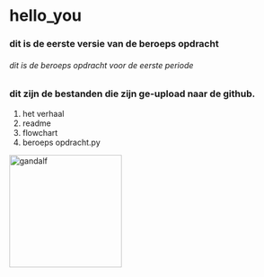 # **hello_you**

### dit is de eerste versie van de beroeps opdracht
###### dit is de beroeps opdracht voor de eerste periode

### dit zijn de bestanden die zijn ge-upload naar de github.
1. het verhaal
2. readme
3. flowchart
4. beroeps opdracht.py

<img src="https://imgs.search.brave.com/Y7NLOnqNIlK982LZTmwpbdj7MJb9qXShAIwOUJVVe_k/rs:fit:600:700:1/g:ce/aHR0cDovL3NkLmtl/ZXBjYWxtLW8tbWF0/aWMuY28udWsvaS9r/ZWVwLWNhbG0tYW5k/LXlvdS1zaGFsbC1u/b3QtcGFzcy0zMi5w/bmc" alt="gandalf" width="200"/>
